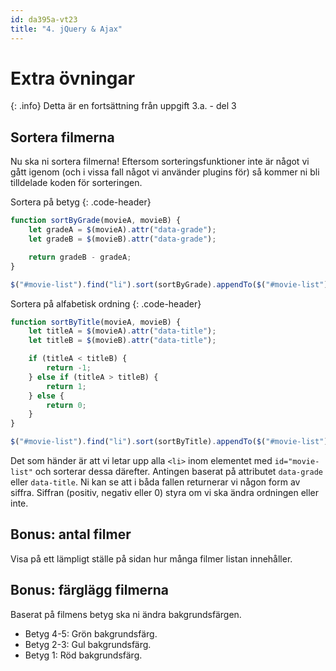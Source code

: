 ```yaml
---
id: da395a-vt23
title: "4. jQuery & Ajax"
---
```


# Extra övningar

{: .info}
Detta är en fortsättning från uppgift 3.a. - del 3

## Sortera filmerna

Nu ska ni sortera filmerna! Eftersom sorteringsfunktioner inte är något vi gått igenom (och i vissa fall något vi använder plugins för) så kommer ni bli tilldelade koden för sorteringen.

Sortera på betyg
{: .code-header}

``` js
function sortByGrade(movieA, movieB) {
    let gradeA = $(movieA).attr("data-grade");
    let gradeB = $(movieB).attr("data-grade");

    return gradeB - gradeA;
}

$("#movie-list").find("li").sort(sortByGrade).appendTo($("#movie-list"));
```

Sortera på alfabetisk ordning
{: .code-header}

``` js
function sortByTitle(movieA, movieB) {
    let titleA = $(movieA).attr("data-title");
    let titleB = $(movieB).attr("data-title");

    if (titleA < titleB) {
        return -1;
    } else if (titleA > titleB) {
        return 1;
    } else {
        return 0;
    }
}

$("#movie-list").find("li").sort(sortByTitle).appendTo($("#movie-list"));
```

Det som händer är att vi letar upp alla `<li>` inom elementet med `id="movie-list"` och sorterar dessa därefter. Antingen baserat på attributet `data-grade` eller `data-title`. Ni kan se att i båda fallen returnerar vi någon form av siffra. Siffran (positiv, negativ eller 0) styra om vi ska ändra ordningen eller inte.

## Bonus: antal filmer

Visa på ett lämpligt ställe på sidan hur många filmer listan innehåller.

## Bonus: färglägg filmerna

Baserat på filmens betyg ska ni ändra bakgrundsfärgen.

* Betyg 4-5: Grön bakgrundsfärg.
* Betyg 2-3: Gul bakgrundsfärg.
* Betyg 1: Röd bakgrundsfärg.